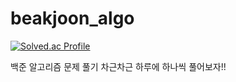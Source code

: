 # beakjoon_algo
[![Solved.ac Profile](http://mazassumnida.wtf/api/v2/generate_badge?boj=obw4579)](https://solved.ac/obw4579/)

백준 알고리즘 문제 풀기
차근차근 하루에 하나씩 풀어보자!!

